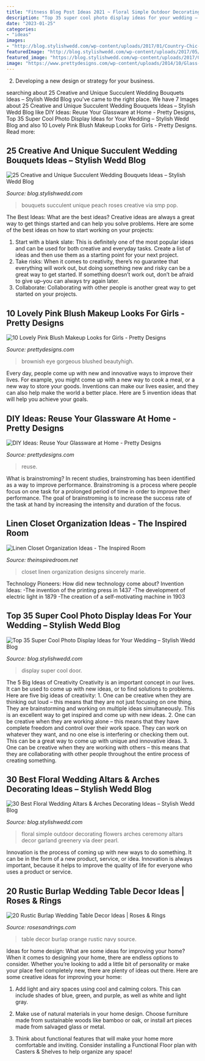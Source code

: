 ```yaml
---
title: "Fitness Blog Post Ideas 2021 ~ Floral Simple Outdoor Decorating Flowers Arches Ceremony Altars Decor Garland Greenery Via Deer Pearl"
description: "Top 35 super cool photo display ideas for your wedding – stylish wedd blog"
date: "2023-01-25"
categories:
- "ideas"
images:
- "http://blog.stylishwedd.com/wp-content/uploads/2017/01/Country-Chic-Wedding-Photo-Display-Ideas-for-Your-Wedding-Decorations.jpg"
featuredImage: "http://blog.stylishwedd.com/wp-content/uploads/2017/05/simple-outdoor-wedding-ceremony-decor-consisted-of-greenery-garland.jpg"
featured_image: "https://blog.stylishwedd.com/wp-content/uploads/2017/04/white-peach-roses-and-succulent-green-wedding-bouquets.jpg"
image: "https://www.prettydesigns.com/wp-content/uploads/2014/10/Glass-Candle-Holder.jpg"
---
```



2. Developing a new design or strategy for your business.

	

		
searching about 25 Creative and Unique Succulent Wedding Bouquets Ideas – Stylish Wedd Blog you've came to the right place. We have 7 Images about 25 Creative and Unique Succulent Wedding Bouquets Ideas – Stylish Wedd Blog like DIY Ideas: Reuse Your Glassware at Home - Pretty Designs, Top 35 Super Cool Photo Display Ideas for Your Wedding – Stylish Wedd Blog and also 10 Lovely Pink Blush Makeup Looks for Girls - Pretty Designs. Read more:
		
    
## 25 Creative And Unique Succulent Wedding Bouquets Ideas – Stylish Wedd Blog

<img loading=lazy src="https://blog.stylishwedd.com/wp-content/uploads/2017/04/white-peach-roses-and-succulent-green-wedding-bouquets.jpg" onerror="this.onerror=null;this.src='https://tse2.mm.bing.net/th?id=OIP.p7GuKDI-z3R10WwV1GQSowHaLI&amp;pid=15.1';" alt="25 Creative and Unique Succulent Wedding Bouquets Ideas – Stylish Wedd Blog">

_Source: blog.stylishwedd.com_

>bouquets succulent unique peach roses creative via smp pop. 

	

The Best Ideas: What are the best ideas?
Creative ideas are always a great way to get things started and can help you solve problems. Here are some of the best ideas on how to start working on your projects: 
1. Start with a blank slate: This is definitely one of the most popular ideas and can be used for both creative and everyday tasks. Create a list of ideas and then use them as a starting point for your next project. 
2. Take risks: When it comes to creativity, there’s no guarantee that everything will work out, but doing something new and risky can be a great way to get started. If something doesn’t work out, don’t be afraid to give up–you can always try again later. 
3. Collaborate: Collaborating with other people is another great way to get started on your projects.

    
## 10 Lovely Pink Blush Makeup Looks For Girls - Pretty Designs

<img loading=lazy src="http://www.prettydesigns.com/wp-content/uploads/2014/07/Brownish-Grey-Smokey-Eyes-and-Pink-Blush.jpg" onerror="this.onerror=null;this.src='https://tse3.mm.bing.net/th?id=OIP.1P8Nzs6uyTw2mHFmXey_kAHaKZ&amp;pid=15.1';" alt="10 Lovely Pink Blush Makeup Looks for Girls - Pretty Designs">

_Source: prettydesigns.com_

>brownish eye gorgeous blushed beautyhigh. 

	

Every day, people come up with new and innovative ways to improve their lives. For example, you might come up with a new way to cook a meal, or a new way to store your goods. Inventions can make our lives easier, and they can also help make the world a better place. Here are 5 invention ideas that will help you achieve your goals.

    
## DIY Ideas: Reuse Your Glassware At Home - Pretty Designs

<img loading=lazy src="https://www.prettydesigns.com/wp-content/uploads/2014/10/Glass-Candle-Holder.jpg" onerror="this.onerror=null;this.src='https://tse2.mm.bing.net/th?id=OIP.S1_uWsFOKEJclu-0rxUgiADIEs&amp;pid=15.1';" alt="DIY Ideas: Reuse Your Glassware at Home - Pretty Designs">

_Source: prettydesigns.com_

>reuse. 

	

What is brainstroming?
In recent studies, brainstroming has been identified as a way to improve performance. Brainstroming is a process where people focus on one task for a prolonged period of time in order to improve their performance. The goal of brainstroming is to increase the success rate of the task at hand by increasing the intensity and duration of the focus.

    
## Linen Closet Organization Ideas - The Inspired Room

<img loading=lazy src="https://theinspiredroom.net/wp-content/uploads/2021/02/organized-linen-closet-floral-wallpaper-2.jpg" onerror="this.onerror=null;this.src='https://tse2.mm.bing.net/th?id=OIP.1-nulR4sboQ-DXLRv_GnrQHaLH&amp;pid=15.1';" alt="Linen Closet Organization Ideas - The Inspired Room">

_Source: theinspiredroom.net_

>closet linen organization designs sincerely marie. 

	

Technology Pioneers: How did new technology come about?
Invention Ideas: 
-The invention of the printing press in 1437 
-The development of electric light in 1879 
-The creation of a self-motivating machine in 1903

    
## Top 35 Super Cool Photo Display Ideas For Your Wedding – Stylish Wedd Blog

<img loading=lazy src="http://blog.stylishwedd.com/wp-content/uploads/2017/01/Country-Chic-Wedding-Photo-Display-Ideas-for-Your-Wedding-Decorations.jpg" onerror="this.onerror=null;this.src='https://tse3.mm.bing.net/th?id=OIP.YpcnzZUAttc7NCM7iHRkNwHaKW&amp;pid=15.1';" alt="Top 35 Super Cool Photo Display Ideas for Your Wedding – Stylish Wedd Blog">

_Source: blog.stylishwedd.com_

>display super cool door. 

	

The 5 Big Ideas of Creativity
Creativity is an important concept in our lives. It can be used to come up with new ideas, or to find solutions to problems. Here are five big ideas of creativity: 1. One can be creative when they are thinking out loud – this means that they are not just focusing on one thing. They are brainstorming and working on multiple ideas simultaneously. This is an excellent way to get inspired and come up with new ideas. 2. One can be creative when they are working alone – this means that they have complete freedom and control over their work space. They can work on whatever they want, and no one else is interfering or checking them out. This can be a great way to come up with unique and innovative ideas. 3. One can be creative when they are working with others – this means that they are collaborating with other people throughout the entire process of creating something.

    
## 30 Best Floral Wedding Altars &amp; Arches Decorating Ideas – Stylish Wedd Blog

<img loading=lazy src="http://blog.stylishwedd.com/wp-content/uploads/2017/05/simple-outdoor-wedding-ceremony-decor-consisted-of-greenery-garland.jpg" onerror="this.onerror=null;this.src='https://tse4.mm.bing.net/th?id=OIP.OzM8KXtTSs39fxSl2BCOhwHaLH&amp;pid=15.1';" alt="30 Best Floral Wedding Altars &amp; Arches Decorating Ideas – Stylish Wedd Blog">

_Source: blog.stylishwedd.com_

>floral simple outdoor decorating flowers arches ceremony altars decor garland greenery via deer pearl. 

	

Innovation is the process of coming up with new ways to do something. It can be in the form of a new product, service, or idea. Innovation is always important, because it helps to improve the quality of life for everyone who uses a product or service.

    
## 20 Rustic Burlap Wedding Table Decor Ideas | Roses &amp; Rings

<img loading=lazy src="http://www.rosesandrings.com/wp-content/uploads/2018/01/navy-and-orange-burlap-wedding-table-decor.jpg" onerror="this.onerror=null;this.src='https://tse2.mm.bing.net/th?id=OIP.IGcz_tVStrDDHDKtXvVfAgHaLG&amp;pid=15.1';" alt="20 Rustic Burlap Wedding Table Decor Ideas | Roses &amp; Rings">

_Source: rosesandrings.com_

>table decor burlap orange rustic navy source. 

	

Ideas for home design: What are some ideas for improving your home?
When it comes to designing your home, there are endless options to consider. Whether you’re looking to add a little bit of personality or make your place feel completely new, there are plenty of ideas out there. Here are some creative ideas for improving your home: 
1. Add light and airy spaces using cool and calming colors. This can include shades of blue, green, and purple, as well as white and light gray.

2. Make use of natural materials in your home design. Choose furniture made from sustainable woods like bamboo or oak, or install art pieces made from salvaged glass or metal.

3. Think about functional features that will make your home more comfortable and inviting. Consider installing a Functional Floor plan with Casters & Shelves to help organize any space! 


